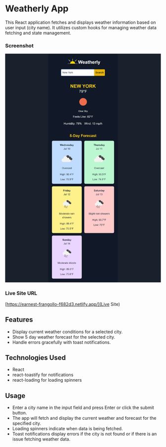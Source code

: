 # Weatherly App

This React application fetches and displays weather information based on user input (city name). It utilizes custom hooks for managing weather data fetching and state management.

### Screenshot

![](./screenshot.png)

### Live Site URL
[https://earnest-frangollo-f682d3.netlify.app/](Live Site)

## Features

- Display current weather conditions for a selected city.
- Show 5 day weather forecast for the selected city.
- Handle errors gracefully with toast notifications.

## Technologies Used

- React
- react-toastify for notifications
- react-loading for loading spinners

## Usage

- Enter a city name in the input field and press Enter or click the submit button.
- The app will fetch and display the current weather and forecast for the specified city.
- Loading spinners indicate when data is being fetched.
- Toast notifications display errors if the city is not found or if there is an issue fetching weather data.

 